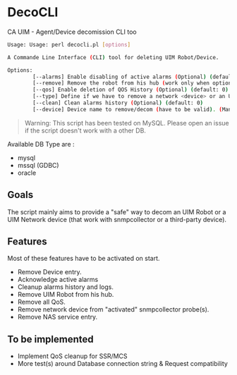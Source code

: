 # DecoCLI
CA UIM - Agent/Device decomission CLI too

```bash
Usage: Usage: perl decocli.pl [options]

A Commande Line Interface (CLI) tool for deleting UIM Robot/Device.

Options:
        [--alarms] Enable disabling of active alarms (Optional) (default: 0)
        [--remove] Remove the robot from his hub (work only when option --type is equal to robot) (Optional) (default: 0)
        [--qos] Enable deletion of QOS History (Optional) (default: 0)
        [--type] Define if we have to remove a network <device> or an UIM <robot> (Optional) (default: robot)
        [--clean] Clean alarms history (Optional) (default: 0)
        [--device] Device name to remove/decom (have to be valid). (Mandatory) (default: none)
```

> Warning: This script has been tested on MySQL. Please open an issue if the script doesn't work with a other DB.

Available DB Type are :

- mysql
- mssql (GDBC)
- oracle

## Goals

The script mainly aims to provide a "safe" way to decom an UIM Robot or a UIM Network device (that work with snmpcollector or a third-party device).

## Features

Most of these features have to be activated on start.

- Remove Device entry.
- Acknowledge active alarms
- Cleanup alarms history and logs.
- Remove UIM Robot from his hub.
- Remove all QoS.
- Remove network device from "activated" snmpcollector probe(s).
- Remove NAS service entry.

## To be implemented 

- Implement QoS cleanup for SSR/MCS
- More test(s) around Database connection string & Request compatibility
